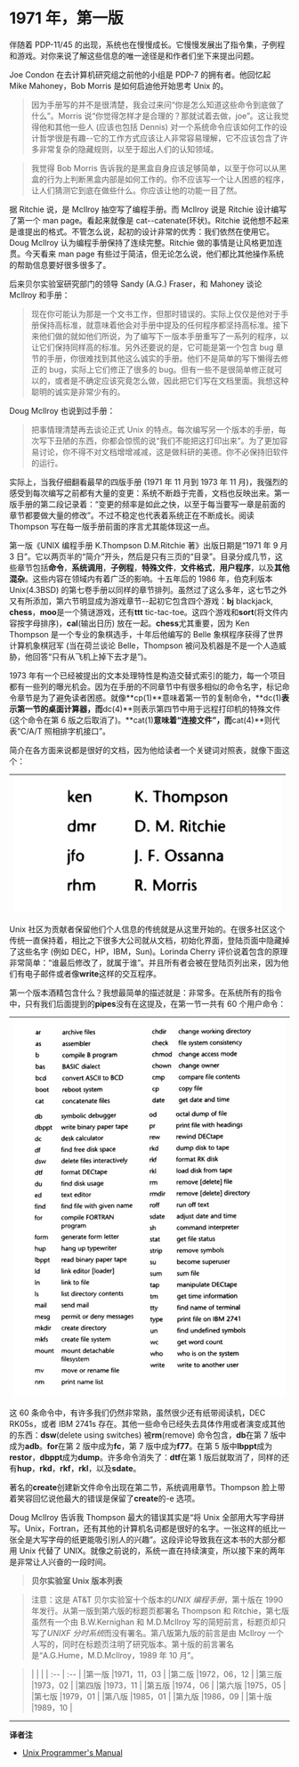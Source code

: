 # 1971 年，第一版

伴随着 PDP-11/45 的出现，系统也在慢慢成长。它慢慢发展出了指令集，子例程和游戏。对你来说了解这些信息的唯一途径是和作者们坐下来提出问题。

Joe Condon 在去计算机研究组之前他的小组是 PDP-7 的拥有者。他回忆起 Mike Mahoney，Bob Morris 是如何启迪他开始思考 Unix 的。

> 因为手册写的并不是很清楚，我会过来问“你是怎么知道这些命令到底做了什么”。Morris 说“你觉得怎样才是合理的？那就试着去做，joe”。这让我觉得他和其他一些人 (应该也包括 Dennis) 对一个系统命令应该如何工作的设计哲学很是有趣--它的工作方式应该让人非常容易理解，它不应该包含了许多非常复杂的隐藏规则，以至于超出人们的认知领域。

> 我觉得 Bob Morris 告诉我的是黑盒自身应该足够简单，以至于你可以从黑盒的行为上判断黑盒内部是如何工作的。你不应该写一个让人困惑的程序，让人们猜测它到底在做些什么。你应该让他的功能一目了然。

据 Ritchie 说，是 McIlroy 抽空写了编程手册。而 McIlroy 说是 Ritchie 设计编写了第一个 man page。看起来就像是 cat--catenate(环状)。Ritchie 说他想不起来是谁提出的格式。不管怎么说，起初的设计非常的优秀：我们依然在使用它。Doug McIlroy 认为编程手册保持了连续完整。Ritchie 做的事情是让风格更加连贯。今天看来 man page 有些过于简洁，但无论怎么说，他们都比其他操作系统的帮助信息要好很多很多了。

后来贝尔实验室研究部门的领导 Sandy (A.G.) Fraser，和 Mahoney 谈论 McIlroy 和手册：

> 现在你可能认为那是一个文书工作，但那时错误的。实际上仅仅是他对于手册保持高标准，就意味着他会对手册中提及的任何程序都坚持高标准。接下来他们做的就如他们所说，为了编写下一版本手册重写了一系列的程序，以让它们保持同样高的标准。另外还要说的是，它可能是第一个包含 bug 章节的手册，你很难找到其他这么诚实的手册。他们不是简单的写下懒得去修正的 bug，实际上它们修正了很多的 bug。但有一些不是很简单修正就可以的，或者是不确定应该究竟怎么做，因此把它们写在文档里面。我想这种聪明的诚实是非常少有的。

Doug McIlroy 也说到过手册：

> 把事情理清楚再去谈论正式 Unix 的特点。每次编写另一个版本的手册，每次写下丑陋的东西，你都会惊慌的说“我们不能把这打印出来”。为了更加容易讨论，你不得不对文档增增减减，这是做科研的美德。你不必保持旧软件的运行。

实际上，当我仔细翻看最早的四版手册 (1971 年 11 月到 1973 年 11 月)，我强烈的感受到每次编写之前都有大量的变更：系统不断趋于完善，文档也反映出来。第一版手册的第二段记录着：“变更的频率是如此之快，以至于每当要写一章是前面的章节都要做大量的修改”。不过不稳定也代表着系统正在不断成长。阅读 Thompson 写在每一版手册前面的序言尤其能体现这一点。

第一版《UNIX 编程手册 K.Thompson D.M.Ritchie 著》出版日期是“1971 年 9 月 3 日”。它以两页半的“简介”开头，然后是只有三页的“目录”。目录分成几节，这些章节包括**命令**，**系统调用**，**子例程**，**特殊文件**，**文件格式**，**用户程序**，以及**其他混杂**。这些内容在领域内有着广泛的影响。十五年后的 1986 年，伯克利版本 Unix(4.3BSD) 的第七卷手册以同样的章节排列。虽然过了这么多年，这七节之外又有所添加，第六节明显成为游戏章节--起初它包含四个游戏：**bj** blackjack, **chess**，**moo**是一个猜谜游戏，还有**ttt** tic-tac-toe。这四个游戏和**sort**(将文件内容按字母排序)，**cal**(输出日历) 放在一起。**chess**尤其重要，因为 Ken Thompson 是一个专业的象棋选手，十年后他编写的 Belle 象棋程序获得了世界计算机象棋冠军 (当在荷兰谈论 Belle，Thompson 被问及机器是不是一个人造威胁，他回答“只有从飞机上掉下去才是”)。

1973 年有一个已经被提出的文本处理特性是构造交替式索引的能力，每一个项目都有一些列的曝光机会。因为在手册的不同章节中有很多相似的命令名字，标记命令章节是为了避免读者困惑。就像**cp(1)**意味着第一节的复制命令，**dc(1)**表示第一节的桌面计算器，而**dc(4)**则表示第四节中用于远程打印机的特殊文件 (这个命令在第 6 版之后取消了)。**cat(1)**意味着“连接文件”，而**cat(4)**则代表“C/A/T 照相排字机接口”。

简介在各方面来说都是很好的文档，因为他给读者一个关键词对照表，就像下面这个：

| ![key](/assets/key.jpg) |
| :-: |

Unix 社区为贡献者保留他们个人信息的传统就是从这里开始的。在很多社区这个传统一直保持着，相比之下很多大公司就从文档，初始化界面，登陆页面中隐藏掉了这些名字 (例如 DEC，HP，IBM，Sun)。Lorinda Cherry 评价说着包含的原理非常简单：“谁最后修改了，就属于谁”。并且所有者会被在登陆页列出来，因为他们有电子邮件或者像**write**这样的交互程序。

第一个版本酒精包含什么？我想最简单的描述就是：非常多。在系统所有的指令中，只有我们后面提到的**pipes**没有在这提及，在第一节一共有 60 个用户命令：

| ![commands](/assets/commands.jpg) |
| :-: |

这 60 条命令中，有许多我们仍然非常熟，虽然很少还有纸带阅读机，DEC RK05s，或者 IBM 2741s 存在。其他一些命令已经失去具体作用或者演变成其他的东西：**dsw**(delete using switches) 被**rm**(remove) 命令包含，**db**在第 7 版中成为**adb**。**for**在第 2 版中成为**fc**，第 7 版中成为**f77**。在第 5 版中**lbppt**成为**restor**，**dbppt**成为**dump**。许多命令消失了：**dtf**在第 1 版后就取消了，同样的还有**hup**，**rkd**，**rkf**，**rkl**，以及**sdate**。

著名的**create**创建新文件命令出现在第二节，系统调用章节。Thompson 脸上带着笑容回忆说他最大的错误是保留了**create**的-e 选项。

Doug McIlroy 告诉我 Thompson 最大的错误其实是“将 Unix 全部用大写字母拼写。Unix，Fortran，还有其他的计算机名词都是很好的名字。一张这样的纸比一张全是大写字母的纸更能吸引别人的兴趣”。这段评论导致我在这本书的大部分都用 Unix 代替了 UNIX。就像之前说的，系统一直在持续演变，所以接下来的两年是非常让人兴奋的一段时间。

> **贝尔实验室 Unix 版本列表**

> 注意：这是 AT&T 贝尔实验室十个版本的*UNIX 编程手册*，第十版在 1990 年发行。从第一版到第六版的标题页都署名 Thompson 和 Ritchie，第七版虽然有一个由 B.W.Kernighan 和 M.D.McIlroy 写的简短前言，标题页却只写了*UNIXF 分时系统*而没有署名。第八版第九版的前言是由 McIlroy 一个人写的，同时在标题页注明了研究版本。第十版的前言署名是“A.G.Hume，M.D.McIlroy，1989 年 10 月”。

> |     |     |
| :-- | :-- |
|第一版 |1971，11，03 |
|第二版 |1972，06，12 |
|第三版 |1973，02     |
|第四版 |1973，11     |
|第五版 |1974，06     |
|第六版 |1975，05     |
|第七版 |1979，01     |
|第八版 |1985，01     |
|第九版 |1986，09     |
|第十版 |1989，10     |



---
**译者注**

* [Unix Programmer's Manual](https://www.bell-labs.com/usr/dmr/www/1stEdman.html)
